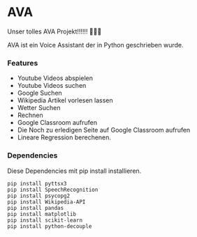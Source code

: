 # AVA
Unser tolles AVA Projekt!!!!!! 🤯🤖💀

AVA ist ein Voice Assistant der in Python geschrieben wurde.

### Features
- Youtube Videos abspielen
- Youtube Videos suchen
- Google Suchen
- Wikipedia Artikel vorlesen lassen
- Wetter Suchen
- Rechnen
- Google Classroom aufrufen
- Die Noch zu erledigen Seite auf Google Classroom aufrufen
- Lineare Regression berechenen.

### Dependencies
Diese Dependencies mit pip install installieren.
```
pip install pyttsx3
pip install SpeechRecognition
pip install psycopg2
pip install Wikipedia-API
pip install pandas
pip install matplotlib
pip install scikit-learn
pip install python-decouple
```
